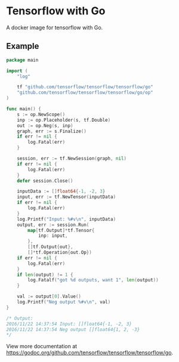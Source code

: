 # Tensorflow with Go

A docker image for tensorflow with Go.

## Example

```go
package main

import (
	"log"

	tf "github.com/tensorflow/tensorflow/tensorflow/go"
	"github.com/tensorflow/tensorflow/tensorflow/go/op"
)

func main() {
	s := op.NewScope()
	inp := op.Placeholder(s, tf.Double)
	out := op.Neg(s, inp)
	graph, err := s.Finalize()
	if err != nil {
		log.Fatal(err)
	}

	session, err := tf.NewSession(graph, nil)
	if err != nil {
		log.Fatal(err)
	}
	defer session.Close()

	inputData := []float64{-1, -2, 3}
	input, err := tf.NewTensor(inputData)
	if err != nil {
		log.Fatal(err)
	}
	log.Printf("Input: %#v\n", inputData)
	output, err := session.Run(
		map[tf.Output]*tf.Tensor{
			inp: input,
		},
		[]tf.Output{out},
		[]*tf.Operation{out.Op})
	if err != nil {
		log.Fatal(err)
	}
	if len(output) != 1 {
		log.Fatalf("got %d outputs, want 1", len(output))
	}

	val := output[0].Value()
	log.Printf("Neg output %#v\n", val)
}

/* Output:
2016/11/22 14:37:54 Input: []float64{-1, -2, 3}
2016/11/22 14:37:54 Neg output []float64{1, 2, -3}
*/
```

View more documentation at <https://godoc.org/github.com/tensorflow/tensorflow/tensorflow/go>.

